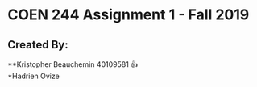 # COEN 244 Assignment 1 - Fall 2019

## Created By:
**Kristopher Beauchemin 40109581 :+1:  
*Hadrien Ovize